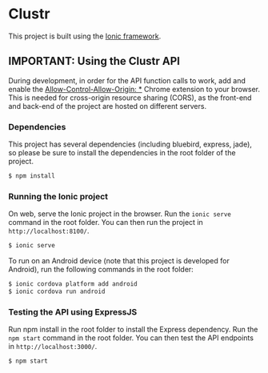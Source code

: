 # Clustr

This project is built using the [Ionic framework](http://ionicframework.com/docs).

## IMPORTANT: Using the Clustr API

During development, in order for the API function calls to work, add and enable the [Allow-Control-Allow-Origin: *](https://chrome.google.com/webstore/detail/allow-control-allow-origi/nlfbmbojpeacfghkpbjhddihlkkiljbi?hl=en) Chrome extension to your browser. This is needed for cross-origin resource sharing (CORS), as the front-end and back-end of the project are hosted on different servers.

### Dependencies

This project has several dependencies (including bluebird, express, jade), so please be sure to install the dependencies in the root folder of the project.

```bash
$ npm install
```

### Running the Ionic project

On web, serve the Ionic project in the browser. Run the `ionic serve` command in the root folder. You can then run the project in `http://localhost:8100/`.

```bash
$ ionic serve
```

To run on an Android device (note that this project is developed for Android), run the following commands in the root folder:

```bash
$ ionic cordova platform add android
$ ionic cordova run android
```

### Testing the API using ExpressJS

Run npm install in the root folder to install the Express dependency. Run the `npm start` command in the root folder. You can then test the API endpoints in `http://localhost:3000/`.

```bash
$ npm start
```